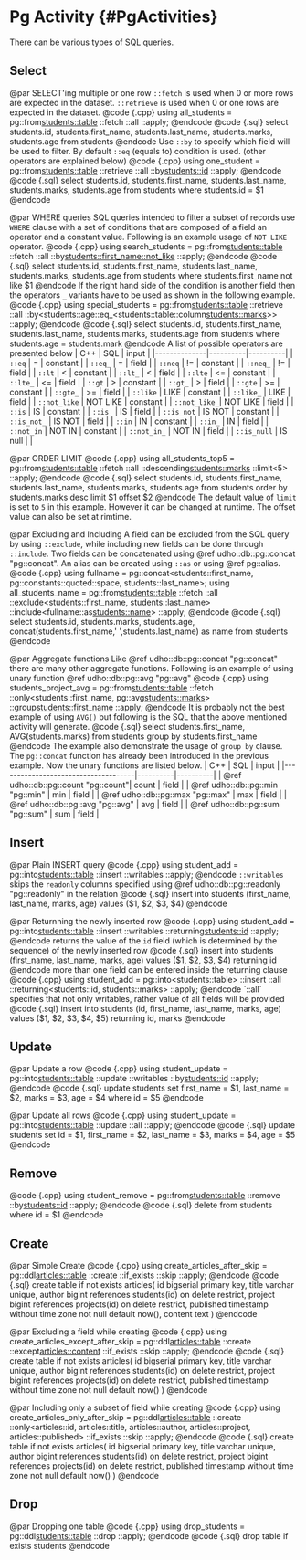 Pg Activity {#PgActivities}
===================

There can be various types of SQL queries.

Select
-------

@par SELECT'ing multiple or one row
`::fetch` is used when 0 or more rows are expected in the dataset.
`::retrieve` is used when 0 or one rows are expected in the dataset.
@code {.cpp}
using all_students = pg::from<students::table>
                       ::fetch
                       ::all
                       ::apply;
@endcode
@code {.sql}
select
    students.id,
    students.first_name,
    students.last_name,
    students.marks,
    students.age
from students
@endcode
Use `::by` to specify which field will be used to filter.
By default `::eq` (equals to) condition is used. (other operators are explained below)
@code {.cpp}
using one_student = pg::from<students::table>
                      ::retrieve
                      ::all
                      ::by<students::id>
                      ::apply;
@endcode
@code {.sql}
select
    students.id,
    students.first_name,
    students.last_name,
    students.marks,
    students.age
from students
    where
        students.id = $1
@endcode


@par WHERE queries
SQL queries intended to filter a subset of records use `WHERE` clause with a set of conditions that are composed
of a field an operator and a constant value. Following is an example usage of `NOT LIKE` operator.
@code {.cpp}
using search_students = pg::from<students::table>
                           ::fetch
                           ::all
                           ::by<students::first_name::not_like>
                           ::apply;
@endcode
@code {.sql}
select
    students.id,
    students.first_name,
    students.last_name,
    students.marks,
    students.age
from students
where
    students.first_name not like $1
@endcode
If the right hand side of the condition is another field then the operators `_` variants have to be used as shown in the following example.
@code {.cpp}
using special_students = pg::from<students::table>
                           ::retrieve
                           ::all
                           ::by<students::age::eq_<students::table::column<students::marks>>>
                           ::apply;
@endcode
@code {.sql}
select
    students.id,
    students.first_name,
    students.last_name,
    students.marks,
    students.age
from students
    where
        students.age = students.mark
@endcode
A list of possible operators are presented below
| C++          | SQL      | input    |
|--------------|----------|----------|
| `::eq`       | =        | constant |
| `::eq_`      | =        | field    |
| `::neq`      | !=       | constant |
| `::neq_`     | !=       | field    |
| `::lt`       | <        | constant |
| `::lt_`      | <        | field    |
| `::lte`      | <=       | constant |
| `::lte_`     | <=       | field    |
| `::gt`       | >        | constant |
| `::gt_`      | >        | field    |
| `::gte`      | >=       | constant |
| `::gte_`     | >=       | field    |
| `::like`     | LIKE     | constant |
| `::like_`    | LIKE     | field    |
| `::not_like` | NOT LIKE | constant |
| `::not_like_`| NOT LIKE | field    |
| `::is`       | IS       | constant |
| `::is_`      | IS       | field    |
| `::is_not`   | IS NOT   | constant |
| `::is_not_`  | IS NOT   | field    |
| `::in`       | IN       | constant |
| `::in_`      | IN       | field    |
| `::not_in`   | NOT IN   | constant |
| `::not_in_`  | NOT IN   | field    |
| `::is_null`  | IS null  |          |

@par ORDER LIMIT
@code {.cpp}
using all_students_top5 = pg::from<students::table>
                            ::fetch
                            ::all
                            ::descending<students::marks>
                            ::limit<5>
                            ::apply;
@endcode
@code {.sql}
select
    students.id,
    students.first_name,
    students.last_name,
    students.marks,
    students.age
from students
order by
    students.marks desc
limit $1 offset $2
@endcode
The default value of `limit` is set to `5` in this example. However it can be changed at runtime.
The offset value can also be set at rimtime.



@par Excluding and Including
A field can be excluded from the SQL query by using `::exclude`, while including new fields can be done through `::include`.
Two fields can be concatenated using @ref udho::db::pg::concat "pg::concat".
An alias can be created using `::as` or using @ref pg::alias.
@code {.cpp}
using fullname = pg::concat<students::first_name, pg::constants::quoted::space, students::last_name>;
using all_students_name = pg::from<students::table>
                            ::fetch
                            ::all
                            ::exclude<students::first_name, students::last_name>
                            ::include<fullname::as<students::name>>
                            ::apply;
@endcode
@code {.sql}
select
    students.id,
    students.marks,
    students.age,
    concat(students.first_name,' ',students.last_name) as name
from students
@endcode

@par Aggregate functions
Like @ref udho::db::pg::concat "pg::concat" there are many other aggregate functions. Following is an
example of using unary function @ref udho::db::pg::avg "pg::avg"
@code {.cpp}
using students_project_avg = pg::from<students::table>
                                ::fetch
                                ::only<students::first_name, pg::avg<students::marks>>
                                ::group<students::first_name>
                                ::apply;
@endcode
It is probably not the best example of using `AVG()` but following is the SQL that the above mentioned
activity will generate.
@code {.sql}
select
    students.first_name,
    AVG(students.marks)
from students
group by students.first_name
@endcode
The example also demonstrate the usage of `group by` clause.
The `pg::concat` function has already been introduced in the previous example. Now the unary functions are listed below.
| C++                                 | SQL      | input    |
|-------------------------------------|----------|----------|
| @ref udho::db::pg::count "pg::count"| count    | field    |
| @ref udho::db::pg::min "pg::min"    | min      | field    |
| @ref udho::db::pg::max "pg::max"    | max      | field    |
| @ref udho::db::pg::avg "pg::avg"    | avg      | field    |
| @ref udho::db::pg::sum "pg::sum"    | sum      | field    |


Insert
-------

@par Plain INSERT query
@code {.cpp}
using student_add = pg::into<students::table>
                        ::insert
                        ::writables
                        ::apply;
@endcode
`::writables` skips the `readonly` columns specified using @ref udho::db::pg::readonly "pg::readonly" in the relation
@code {.sql}
insert into students
    (first_name, last_name, marks, age)
values
    ($1, $2, $3, $4)
@endcode

@par Returnning the newly inserted row
@code {.cpp}
using student_add = pg::into<students::table>
                        ::insert
                        ::writables
                        ::returning<students::id>
                        ::apply;
@endcode
returns the value of the `id` field (which is determined by the sequence) of the newly inserted row
@code {.sql}
insert into students
    (first_name, last_name, marks, age)
values
    ($1, $2, $3, $4)
returning id
@endcode
more than one field can be entered inside the returning clause
@code {.cpp}
using student_add = pg::into<students::table>
                        ::insert
                        ::all
                        ::returning<students::id, students::marks>
                        ::apply;
@endcode
`::all` specifies that not only writables, rather value of all fields will be provided
@code {.sql}
insert into students
    (id, first_name, last_name, marks, age)
values
    ($1, $2, $3, $4, $5)
returning id, marks
@endcode

Update
-------

@par Update a row
@code {.cpp}
using student_update = pg::into<students::table>
                         ::update
                         ::writables
                         ::by<students::id>
                         ::apply;
@endcode
@code {.sql}
update students
set first_name = $1,
    last_name  = $2,
    marks      = $3,
    age        = $4
where id       = $5
@endcode

@par Update all rows
@code {.cpp}
using student_update = pg::into<students::table>
                         ::update
                         ::all
                         ::apply;
@endcode
@code {.sql}
update students
set id         = $1,
    first_name = $2,
    last_name  = $3,
    marks      = $4,
    age        = $5
@endcode

Remove
-------

@code {.cpp}
using student_remove = pg::from<students::table>
                         ::remove
                         ::by<students::id>
                         ::apply;
@endcode
@code {.sql}
delete from students where id = $1
@endcode

Create
--------

@par Simple Create
@code {.cpp}
using create_articles_after_skip = pg::ddl<articles::table>
                                     ::create
                                     ::if_exists
                                     ::skip
                                     ::apply;
@endcode
@code {.sql}
create table if not exists articles(
    id bigserial primary key,
    title varchar unique,
    author bigint references students(id) on delete restrict,
    project bigint references projects(id) on delete restrict,
    published timestamp without time zone not null default now(),
    content text
)
@endcode

@par Excluding a field while creating
@code {.cpp}
using create_articles_except_after_skip = pg::ddl<articles::table>
                                            ::create
                                            ::except<articles::content>
                                            ::if_exists
                                            ::skip
                                            ::apply;
@endcode
@code {.sql}
create table if not exists articles(
    id bigserial primary key,
    title varchar unique,
    author bigint references students(id) on delete restrict,
    project bigint references projects(id) on delete restrict,
    published timestamp without time zone not null default now()
)
@endcode

@par Including only a subset of field while creating
@code {.cpp}
using create_articles_only_after_skip = pg::ddl<articles::table>
                                          ::create
                                          ::only<articles::id, articles::title, articles::author, articles::project, articles::published>
                                          ::if_exists
                                          ::skip
                                          ::apply;
@endcode
@code {.sql}
create table if not exists articles(
    id bigserial primary key,
    title varchar unique,
    author bigint references students(id) on delete restrict,
    project bigint references projects(id) on delete restrict,
    published timestamp without time zone not null default now()
)
@endcode

Drop
-----

@par Dropping one table
@code {.cpp}
using drop_students = pg::ddl<students::table>
                        ::drop
                        ::apply;
@endcode
@code {.sql}
drop table if exists students
@endcode
